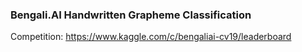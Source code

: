 ### Bengali.AI Handwritten Grapheme Classification

Competition: https://www.kaggle.com/c/bengaliai-cv19/leaderboard